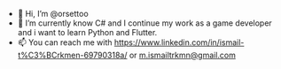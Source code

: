 - 👋 Hi, I’m @orsettoo
 - 🌱 I’m currently know C# and I continue my work as a game developer and i want to learn Python and Flutter.
- 📫 You can reach me with https://www.linkedin.com/in/ismail-t%C3%BCrkmen-69790318a/ or m.ismailtrkmn@gmail.com

<!---
orsettoo/orsettoo is a ✨ special ✨ repository because its `README.md` (this file) appears on your GitHub profile.
You can click the Preview link to take a look at your changes.
--->
